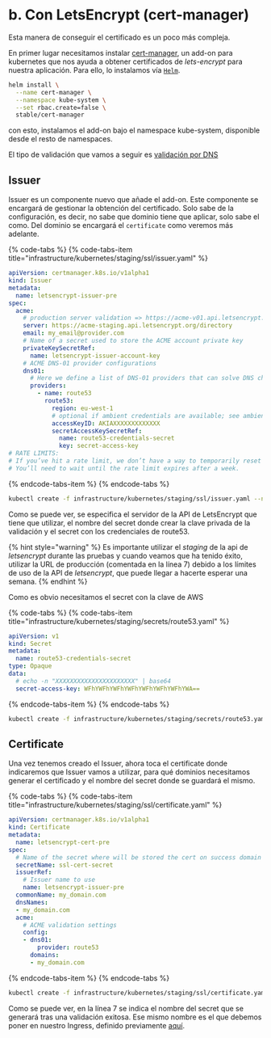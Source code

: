 # b. Con LetsEncrypt \(cert-manager\)

Esta manera de conseguir el certificado es un poco más compleja.

En primer lugar necesitamos instalar [cert-manager](https://github.com/jetstack/cert-manager/), un add-on para kubernetes que nos ayuda a obtener certificados de _lets-encrypt_ para nuestra aplicación. Para ello, lo instalamos vía [`Helm`](https://helm.sh/).

```bash
helm install \
  --name cert-manager \
  --namespace kube-system \
  --set rbac.create=false \
  stable/cert-manager
```

con esto, instalamos el add-on bajo el namespace kube-system, disponible desde el resto de namespaces.

El tipo de validación que vamos a seguir es [validación por DNS](https://cert-manager.readthedocs.io/en/latest/tutorials/acme/dns-validation.html)

## Issuer

Issuer es un componente nuevo que añade el add-on. Este componente se encargará de gestionar la obtención del certificado. Solo sabe de la configuración, es decir, no sabe que dominio tiene que aplicar, solo sabe el como. Del dominio se encargará el `certificate` como veremos más adelante.

{% code-tabs %}
{% code-tabs-item title="infrastructure/kubernetes/staging/ssl/issuer.yaml" %}
```yaml
apiVersion: certmanager.k8s.io/v1alpha1
kind: Issuer
metadata:
  name: letsencrypt-issuer-pre
spec:
  acme:
    # production server validation => https://acme-v01.api.letsencrypt.org/directory
    server: https://acme-staging.api.letsencrypt.org/directory
    email: my_email@provider.com
    # Name of a secret used to store the ACME account private key
    privateKeySecretRef:
      name: letsencrypt-issuer-account-key
    # ACME DNS-01 provider configurations
    dns01:
      # Here we define a list of DNS-01 providers that can solve DNS challenges
      providers:
        - name: route53
          route53:
            region: eu-west-1
            # optional if ambient credentials are available; see ambient credentials documentation
            accessKeyID: AKIAXXXXXXXXXXXXX
            secretAccessKeySecretRef:
              name: route53-credentials-secret
              key: secret-access-key
# RATE LIMITS:
# If you’ve hit a rate limit, we don’t have a way to temporarily reset it.
# You’ll need to wait until the rate limit expires after a week.
```
{% endcode-tabs-item %}
{% endcode-tabs %}

```bash
kubectl create -f infrastructure/kubernetes/staging/ssl/issuer.yaml --namespace=staging
```

Como se puede ver, se especifica el servidor de la API de LetsEncrypt que tiene que utilizar, el nombre del secret donde crear la clave privada de la validación y el secret con los credenciales de route53.

{% hint style="warning" %}
Es importante utilizar el _staging_ de la api de _letsencrypt_ durante las pruebas y cuando veamos que ha tenido éxito, utilizar la URL de producción \(comentada en la línea 7\) debido a los límites de uso de la API de _letsencrypt_, que puede llegar a hacerte esperar una semana.
{% endhint %}

Como es obvio necesitamos el secret con la clave de AWS

{% code-tabs %}
{% code-tabs-item title="infrastructure/kubernetes/staging/secrets/route53.yaml" %}
```yaml
apiVersion: v1
kind: Secret
metadata:
  name: route53-credentials-secret
type: Opaque
data:
  # echo -n "XXXXXXXXXXXXXXXXXXXXXX" | base64
  secret-access-key: WFhYWFhYWFhYWFhYWFhYWFhYWFhYWA==
```
{% endcode-tabs-item %}
{% endcode-tabs %}

```bash
kubectl create -f infrastructure/kubernetes/staging/secrets/route53.yaml --namespace=staging
```

## Certificate

Una vez tenemos creado el Issuer, ahora toca el certificate donde indicaremos que Issuer vamos a utilizar, para qué dominios necesitamos generar el certificado y el nombre del secret donde se guardará el mismo.

{% code-tabs %}
{% code-tabs-item title="infrastructure/kubernetes/staging/ssl/certificate.yaml" %}
```yaml
apiVersion: certmanager.k8s.io/v1alpha1
kind: Certificate
metadata:
  name: letsencrypt-cert-pre
spec:
  # Name of the secret where will be stored the cert on success domain validation
  secretName: ssl-cert-secret
  issuerRef:
    # Issuer name to use
    name: letsencrypt-issuer-pre
  commonName: my_domain.com
  dnsNames:
  - my_domain.com
  acme:
    # ACME validation settings
    config:
    - dns01:
        provider: route53
      domains:
      - my_domain.com
```
{% endcode-tabs-item %}
{% endcode-tabs %}

```bash
kubectl create -f infrastructure/kubernetes/staging/ssl/certificate.yaml --namespace=staging
```

Como se puede ver, en la línea 7 se indica el nombre del secret que se generará tras una validación exitosa. Ese mismo nombre es el que debemos poner en nuestro Ingress, definido previamente [aquí](../7.-nginx-ingress.md#1-nginx-ingress).

